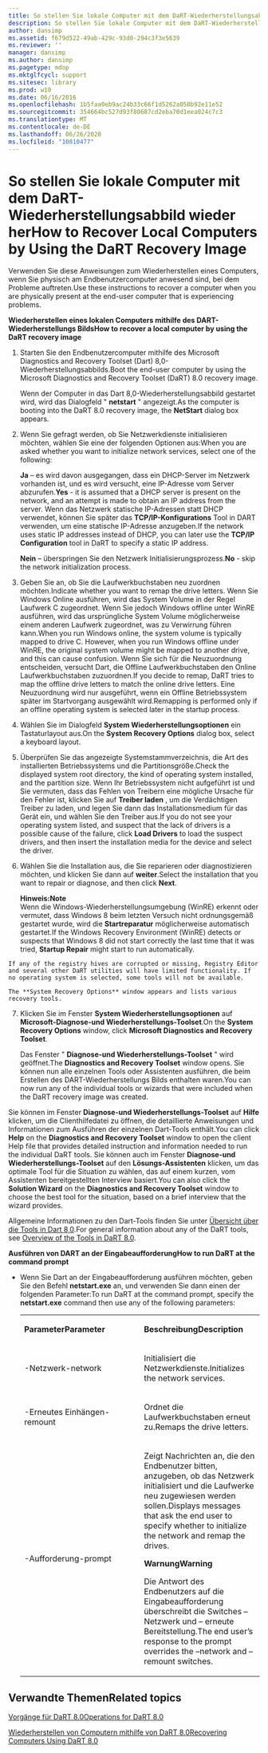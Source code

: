 ```yaml
---
title: So stellen Sie lokale Computer mit dem DaRT-Wiederherstellungsabbild wieder her
description: So stellen Sie lokale Computer mit dem DaRT-Wiederherstellungsabbild wieder her
author: dansimp
ms.assetid: f679d522-49ab-429c-93d0-294c3f3e5639
ms.reviewer: ''
manager: dansimp
ms.author: dansimp
ms.pagetype: mdop
ms.mktglfcycl: support
ms.sitesec: library
ms.prod: w10
ms.date: 06/16/2016
ms.openlocfilehash: 1b5faa0eb9ac24b33c66f1d5262a050b92e11e52
ms.sourcegitcommit: 354664bc527d93f80687cd2eba70d1eea024c7c3
ms.translationtype: MT
ms.contentlocale: de-DE
ms.lasthandoff: 06/26/2020
ms.locfileid: "10810477"
---
```

# <span data-ttu-id="724f1-103">So stellen Sie lokale Computer mit dem DaRT-Wiederherstellungsabbild wieder her</span><span class="sxs-lookup"><span data-stu-id="724f1-103">How to Recover Local Computers by Using the DaRT Recovery Image</span></span>


<span data-ttu-id="724f1-104">Verwenden Sie diese Anweisungen zum Wiederherstellen eines Computers, wenn Sie physisch am Endbenutzercomputer anwesend sind, bei dem Probleme auftreten.</span><span class="sxs-lookup"><span data-stu-id="724f1-104">Use these instructions to recover a computer when you are physically present at the end-user computer that is experiencing problems.</span></span>

**<span data-ttu-id="724f1-105">Wiederherstellen eines lokalen Computers mithilfe des DART-Wiederherstellungs Bilds</span><span class="sxs-lookup"><span data-stu-id="724f1-105">How to recover a local computer by using the DaRT recovery image</span></span>**

1.  <span data-ttu-id="724f1-106">Starten Sie den Endbenutzercomputer mithilfe des Microsoft Diagnostics and Recovery Toolset (Dart) 8,0-Wiederherstellungsabbilds.</span><span class="sxs-lookup"><span data-stu-id="724f1-106">Boot the end-user computer by using the Microsoft Diagnostics and Recovery Toolset (DaRT) 8.0 recovery image.</span></span>

    <span data-ttu-id="724f1-107">Wenn der Computer in das Dart 8,0-Wiederherstellungsabbild gestartet wird, wird das Dialogfeld " **netstart** " angezeigt.</span><span class="sxs-lookup"><span data-stu-id="724f1-107">As the computer is booting into the DaRT 8.0 recovery image, the **NetStart** dialog box appears.</span></span>

2.  <span data-ttu-id="724f1-108">Wenn Sie gefragt werden, ob Sie Netzwerkdienste initialisieren möchten, wählen Sie eine der folgenden Optionen aus:</span><span class="sxs-lookup"><span data-stu-id="724f1-108">When you are asked whether you want to initialize network services, select one of the following:</span></span>

    <span data-ttu-id="724f1-109">**Ja** – es wird davon ausgegangen, dass ein DHCP-Server im Netzwerk vorhanden ist, und es wird versucht, eine IP-Adresse vom Server abzurufen.</span><span class="sxs-lookup"><span data-stu-id="724f1-109">**Yes** - it is assumed that a DHCP server is present on the network, and an attempt is made to obtain an IP address from the server.</span></span> <span data-ttu-id="724f1-110">Wenn das Netzwerk statische IP-Adressen statt DHCP verwendet, können Sie später das **TCP/IP-Konfigurations** Tool in DART verwenden, um eine statische IP-Adresse anzugeben.</span><span class="sxs-lookup"><span data-stu-id="724f1-110">If the network uses static IP addresses instead of DHCP, you can later use the **TCP/IP Configuration** tool in DaRT to specify a static IP address.</span></span>

    <span data-ttu-id="724f1-111">**Nein** – überspringen Sie den Netzwerk Initialisierungsprozess.</span><span class="sxs-lookup"><span data-stu-id="724f1-111">**No** - skip the network initialization process.</span></span>

3.  <span data-ttu-id="724f1-112">Geben Sie an, ob Sie die Laufwerkbuchstaben neu zuordnen möchten.</span><span class="sxs-lookup"><span data-stu-id="724f1-112">Indicate whether you want to remap the drive letters.</span></span> <span data-ttu-id="724f1-113">Wenn Sie Windows Online ausführen, wird das System Volume in der Regel Laufwerk C zugeordnet. Wenn Sie jedoch Windows offline unter WinRE ausführen, wird das ursprüngliche System Volume möglicherweise einem anderen Laufwerk zugeordnet, was zu Verwirrung führen kann.</span><span class="sxs-lookup"><span data-stu-id="724f1-113">When you run Windows online, the system volume is typically mapped to drive C. However, when you run Windows offline under WinRE, the original system volume might be mapped to another drive, and this can cause confusion.</span></span> <span data-ttu-id="724f1-114">Wenn Sie sich für die Neuzuordnung entscheiden, versucht Dart, die Offline Laufwerkbuchstaben den Online Laufwerkbuchstaben zuzuordnen.</span><span class="sxs-lookup"><span data-stu-id="724f1-114">If you decide to remap, DaRT tries to map the offline drive letters to match the online drive letters.</span></span> <span data-ttu-id="724f1-115">Eine Neuzuordnung wird nur ausgeführt, wenn ein Offline Betriebssystem später im Startvorgang ausgewählt wird.</span><span class="sxs-lookup"><span data-stu-id="724f1-115">Remapping is performed only if an offline operating system is selected later in the startup process.</span></span>

4.  <span data-ttu-id="724f1-116">Wählen Sie im Dialogfeld **System Wiederherstellungsoptionen** ein Tastaturlayout aus.</span><span class="sxs-lookup"><span data-stu-id="724f1-116">On the **System Recovery Options** dialog box, select a keyboard layout.</span></span>

5.  <span data-ttu-id="724f1-117">Überprüfen Sie das angezeigte Systemstammverzeichnis, die Art des installierten Betriebssystems und die Partitionsgröße.</span><span class="sxs-lookup"><span data-stu-id="724f1-117">Check the displayed system root directory, the kind of operating system installed, and the partition size.</span></span> <span data-ttu-id="724f1-118">Wenn Ihr Betriebssystem nicht aufgeführt ist und Sie vermuten, dass das Fehlen von Treibern eine mögliche Ursache für den Fehler ist, klicken Sie auf **Treiber laden** , um die Verdächtigen Treiber zu laden, und legen Sie dann das Installationsmedium für das Gerät ein, und wählen Sie den Treiber aus.</span><span class="sxs-lookup"><span data-stu-id="724f1-118">If you do not see your operating system listed, and suspect that the lack of drivers is a possible cause of the failure, click **Load Drivers** to load the suspect drivers, and then insert the installation media for the device and select the driver.</span></span>

6.  <span data-ttu-id="724f1-119">Wählen Sie die Installation aus, die Sie reparieren oder diagnostizieren möchten, und klicken Sie dann auf **weiter**.</span><span class="sxs-lookup"><span data-stu-id="724f1-119">Select the installation that you want to repair or diagnose, and then click **Next**.</span></span>

    **<span data-ttu-id="724f1-120">Hinweis:</span><span class="sxs-lookup"><span data-stu-id="724f1-120">Note</span></span>**  
    <span data-ttu-id="724f1-121">Wenn die Windows-Wiederherstellungsumgebung (WinRE) erkennt oder vermutet, dass Windows 8 beim letzten Versuch nicht ordnungsgemäß gestartet wurde, wird die **Startreparatur** möglicherweise automatisch gestartet.</span><span class="sxs-lookup"><span data-stu-id="724f1-121">If the Windows Recovery Environment (WinRE) detects or suspects that Windows 8 did not start correctly the last time that it was tried, **Startup Repair** might start to run automatically.</span></span>



~~~
If any of the registry hives are corrupted or missing, Registry Editor and several other DaRT utilities will have limited functionality. If no operating system is selected, some tools will not be available.

The **System Recovery Options** window appears and lists various recovery tools.
~~~

7. <span data-ttu-id="724f1-122">Klicken Sie im Fenster **System Wiederherstellungsoptionen** auf **Microsoft-Diagnose-und Wiederherstellungs-Toolset**.</span><span class="sxs-lookup"><span data-stu-id="724f1-122">On the **System Recovery Options** window, click **Microsoft Diagnostics and Recovery Toolset**.</span></span>

   <span data-ttu-id="724f1-123">Das Fenster " **Diagnose-und Wiederherstellungs-Toolset** " wird geöffnet.</span><span class="sxs-lookup"><span data-stu-id="724f1-123">The **Diagnostics and Recovery Toolset** window opens.</span></span> <span data-ttu-id="724f1-124">Sie können nun alle einzelnen Tools oder Assistenten ausführen, die beim Erstellen des DART-Wiederherstellungs Bilds enthalten waren.</span><span class="sxs-lookup"><span data-stu-id="724f1-124">You can now run any of the individual tools or wizards that were included when the DaRT recovery image was created.</span></span>

<span data-ttu-id="724f1-125">Sie können im Fenster **Diagnose-und Wiederherstellungs-Toolset** auf **Hilfe** klicken, um die Clienthilfedatei zu öffnen, die detaillierte Anweisungen und Informationen zum Ausführen der einzelnen Dart-Tools enthält.</span><span class="sxs-lookup"><span data-stu-id="724f1-125">You can click **Help** on the **Diagnostics and Recovery Toolset** window to open the client Help file that provides detailed instruction and information needed to run the individual DaRT tools.</span></span> <span data-ttu-id="724f1-126">Sie können auch im Fenster **Diagnose-und Wiederherstellungs-Toolset** auf den **Lösungs-Assistenten** klicken, um das optimale Tool für die Situation zu wählen, das auf einem kurzen, vom Assistenten bereitgestellten Interview basiert.</span><span class="sxs-lookup"><span data-stu-id="724f1-126">You can also click the **Solution Wizard** on the **Diagnostics and Recovery Toolset** window to choose the best tool for the situation, based on a brief interview that the wizard provides.</span></span>

<span data-ttu-id="724f1-127">Allgemeine Informationen zu den Dart-Tools finden Sie unter [Übersicht über die Tools in Dart 8,0](overview-of-the-tools-in-dart-80-dart-8.md).</span><span class="sxs-lookup"><span data-stu-id="724f1-127">For general information about any of the DaRT tools, see [Overview of the Tools in DaRT 8.0](overview-of-the-tools-in-dart-80-dart-8.md).</span></span>

**<span data-ttu-id="724f1-128">Ausführen von DART an der Eingabeaufforderung</span><span class="sxs-lookup"><span data-stu-id="724f1-128">How to run DaRT at the command prompt</span></span>**

- <span data-ttu-id="724f1-129">Wenn Sie Dart an der Eingabeaufforderung ausführen möchten, geben Sie den Befehl **netstart.exe** an, und verwenden Sie dann einen der folgenden Parameter:</span><span class="sxs-lookup"><span data-stu-id="724f1-129">To run DaRT at the command prompt, specify the **netstart.exe** command then use any of the following parameters:</span></span>

  <table>
  <colgroup>
  <col width="50%" />
  <col width="50%" />
  </colgroup>
  <tbody>
  <tr class="odd">
  <td align="left"><p><strong><span data-ttu-id="724f1-130">Parameter</span><span class="sxs-lookup"><span data-stu-id="724f1-130">Parameter</span></span></strong></p></td>
  <td align="left"><p><strong><span data-ttu-id="724f1-131">Beschreibung</span><span class="sxs-lookup"><span data-stu-id="724f1-131">Description</span></span></strong></p></td>
  </tr>
  <tr class="even">
  <td align="left"><p><span data-ttu-id="724f1-132">-Netzwerk</span><span class="sxs-lookup"><span data-stu-id="724f1-132">-network</span></span></p></td>
  <td align="left"><p><span data-ttu-id="724f1-133">Initialisiert die Netzwerkdienste.</span><span class="sxs-lookup"><span data-stu-id="724f1-133">Initializes the network services.</span></span></p></td>
  </tr>
  <tr class="odd">
  <td align="left"><p><span data-ttu-id="724f1-134">-Erneutes Einhängen</span><span class="sxs-lookup"><span data-stu-id="724f1-134">-remount</span></span></p></td>
  <td align="left"><p><span data-ttu-id="724f1-135">Ordnet die Laufwerkbuchstaben erneut zu.</span><span class="sxs-lookup"><span data-stu-id="724f1-135">Remaps the drive letters.</span></span></p></td>
  </tr>
  <tr class="even">
  <td align="left"><p><span data-ttu-id="724f1-136">-Aufforderung</span><span class="sxs-lookup"><span data-stu-id="724f1-136">-prompt</span></span></p></td>
  <td align="left"><p><span data-ttu-id="724f1-137">Zeigt Nachrichten an, die den Endbenutzer bitten, anzugeben, ob das Netzwerk initialisiert und die Laufwerke neu zugewiesen werden sollen.</span><span class="sxs-lookup"><span data-stu-id="724f1-137">Displays messages that ask the end user to specify whether to initialize the network and remap the drives.</span></span></p>
  <div class="alert">
  <strong><span data-ttu-id="724f1-138">Warnung</span><span class="sxs-lookup"><span data-stu-id="724f1-138">Warning</span></span></strong><br/><p><span data-ttu-id="724f1-139">Die Antwort des Endbenutzers auf die Eingabeaufforderung überschreibt die Switches – Netzwerk und – erneute Bereitstellung.</span><span class="sxs-lookup"><span data-stu-id="724f1-139">The end user’s response to the prompt overrides the –network and –remount switches.</span></span></p>
  </div>
  <div>

  </div></td>
  </tr>
  </tbody>
  </table>



## <span data-ttu-id="724f1-140">Verwandte Themen</span><span class="sxs-lookup"><span data-stu-id="724f1-140">Related topics</span></span>


[<span data-ttu-id="724f1-141">Vorgänge für DaRT 8.0</span><span class="sxs-lookup"><span data-stu-id="724f1-141">Operations for DaRT 8.0</span></span>](operations-for-dart-80-dart-8.md)

[<span data-ttu-id="724f1-142">Wiederherstellen von Computern mithilfe von DaRT 8.0</span><span class="sxs-lookup"><span data-stu-id="724f1-142">Recovering Computers Using DaRT 8.0</span></span>](recovering-computers-using-dart-80-dart-8.md)









